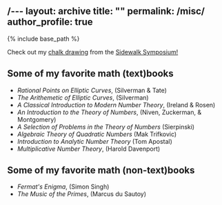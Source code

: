 /---
layout: archive
title: ""
permalink: /misc/
author_profile: true
---

{% include base_path %}

Check out my [chalk drawing](/files/SSCircles.jpg) from the <a href="https://www.colorado.edu/urop/outreach/events/honors-sidewalk-symposium">Sidewalk Symposium!</a>

## Some of my favorite math (text)books
  * _Rational Points on Elliptic Curves_, (Silverman & Tate)
  * _The Arithemetic of Elliptic Curves_, (Silverman)
  * _A Classical Introduction to Modern Number Theory_, (Ireland & Rosen)
  * _An Introduction to the Theory of Numbers_, (Niven, Zuckerman, & Montgomery)
  * _A Selection of Problems in the Theory of Numbers_ (Sierpinski)
  * _Algebraic Theory of Quadratic Numbers_ (Mak Trifkovic)
  * _Introduction to Analytic Number Theory_ (Tom Apostal)
  * _Multiplicative Number Theory_, (Harold Davenport)

## Some of my favorite math (non-text)books
  * _Fermat's Enigma_, (Simon Singh)
  * _The Music of the Primes_, (Marcus du Sautoy) 
